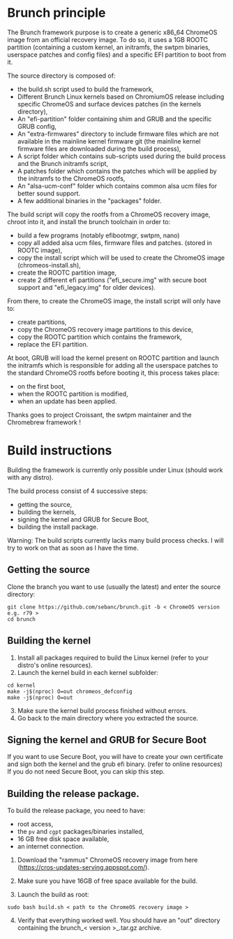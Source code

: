 # Brunch principle

The Brunch framework purpose is to create a generic x86_64 ChromeOS image from an official recovery image. To do so, it uses a 1GB ROOTC partition (containing a custom kernel, an initramfs, the swtpm binaries, userspace patches and config files) and a specific EFI partition to boot from it.

The source directory is composed of:
- the build.sh script used to build the framework,
- Different Brunch Linux kernels based on ChromiumOS release including specific ChromeOS and surface devices patches (in the kernels directory),
- An "efi-partition" folder containing shim and GRUB and the specific GRUB config,
- An "extra-firmwares" directory to include firmware files which are not available in the mainline kernel firmware git (the mainline kernel firmware files are downloaded during the build process),
- A script folder which contains sub-scripts used during the build process and the Brunch initramfs script,
- A patches folder which contains the patches which will be applied by the initramfs to the ChromeOS rootfs,
- An "alsa-ucm-conf" folder which contains common alsa ucm files for better sound support.
- A few additional binaries in the "packages" folder.

The build script will copy the rootfs from a ChromeOS recovery image, chroot into it, and install the brunch toolchain in order to:
- build a few programs (notably efibootmgr, swtpm, nano)
- copy all added alsa ucm files, firmware files and patches. (stored in ROOTC image),
- copy the install script which will be used to create the ChromeOS image (chromeos-install.sh),
- create the ROOTC partition image,
- create 2 different efi partitions ("efi_secure.img" with secure boot support and "efi_legacy.img" for older devices).

From there, to create the ChromeOS image, the install script will only have to:
- create partitions,
- copy the ChromeOS recovery image partitions to this device,
- copy the ROOTC partition which contains the framework,
- replace the EFI partition.

At boot, GRUB will load the kernel present on ROOTC partition and launch the initramfs which is responsible for adding all the userspace patches to the standard ChromeOS rootfs before booting it, this process takes place:
- on the first boot,
- when the ROOTC partition is modified,
- when an update has been applied.

Thanks goes to project Croissant, the swtpm maintainer and the Chromebrew framework !

# Build instructions

Building the framework is currently only possible under Linux (should work with any distro).

The build process consist of 4 successive steps:
- getting the source,
- building the kernels,
- signing the kernel and GRUB for Secure Boot,
- building the install package.

Warning: The build scripts currently lacks many build process checks. I will try to work on that as soon as I have the time.

## Getting the source

Clone the branch you want to use (usually the latest) and enter the source directory:

```
git clone https://github.com/sebanc/brunch.git -b < ChromeOS version e.g. r79 >
cd brunch
```

## Building the kernel

1. Install all packages required to build the Linux kernel (refer to your distro's online resources).
2. Launch the kernel build in each kernel subfolder:
```
cd kernel
make -j$(nproc) O=out chromeos_defconfig
make -j$(nproc) O=out
```
3. Make sure the kernel build process finished without errors.
4. Go back to the main directory where you extracted the source.

## Signing the kernel and GRUB for Secure Boot

If you want to use Secure Boot, you will have to create your own certificate and sign both the kernel and the grub efi binary. (refer to online resources)
If you do not need Secure Boot, you can skip this step.

## Building the release package.

To build the release package, you need to have:
- root access,
- the `pv` and `cgpt` packages/binaries installed,
- 16 GB free disk space available,
- an internet connection.

1. Download the "rammus" ChromeOS recovery image from here (https://cros-updates-serving.appspot.com/).

2. Make sure you have 16GB of free space available for the build.

3. Launch the build as root:
```
sudo bash build.sh < path to the ChromeOS recovery image >
```
4. Verify that everything worked well. You should have an "out" directory containing the brunch_< version >_<date>.tar.gz archive.

